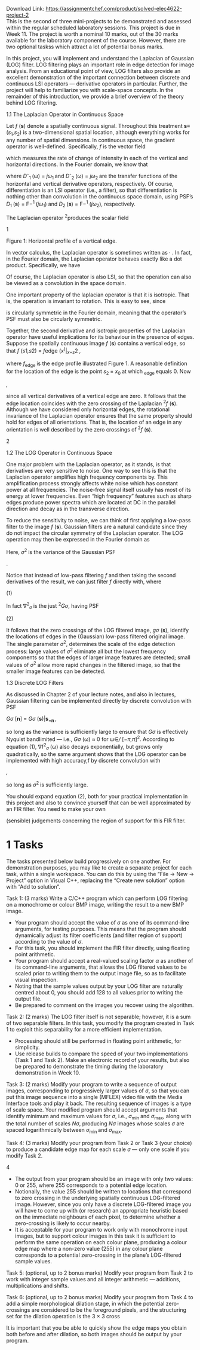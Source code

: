Download Link: https://assignmentchef.com/product/solved-elec4622-project-2
<br>
This is the second of three mini-projects to be demonstrated and assessed within the regular scheduled laboratory sessions. This project is due in Week 11. The project is worth a nominal 10 marks, out of the 30 marks available for the laboratory component of the course. However, there are two optional taskss which attract a lot of potential bonus marks.

In this project, you will implement and understand the Laplacian of Gaussian (LOG) filter. LOG filtering plays an important role in edge detection for image analysis. From an educational point of view, LOG filters also provide an excellent demonstration of the important connection between discrete and continuous LSI operators — derivative operators in particular. Further, the project will help to familiarize you with scale-space concepts. In the remainder of this introduction, we provide a brief overview of the theory behind LOG filtering.

1.1              The Laplacian Operator in Continuous Space

Let <em>f </em>(<strong>s</strong>) denote a spatially continuous signal. Throughout this treatment <strong>s</strong>≡ (<em>s</em><sub>1</sub><em>,s</em><sub>2</sub>) is a two-dimensional spatial location, although everything works for any number of spatial dimensions. In continuous space, the gradient operator is well-defined. Specifically, <em>f </em>is the vector field

which measures the rate of change of intensity in each of the vertical and horizontal directions. In the Fourier domain, we know that

where <em>D</em>ˆ<sub>1 </sub>(ω) = <em>jω</em><sub>1 </sub>and <em>D</em>ˆ<sub>2 </sub>(ω) = <em>jω</em><sub>2 </sub>are the transfer functions of the horizontal and vertical derivative operators, respectively. Of course, differentiation is an LSI operator (i.e., a filter), so that differentiation is nothing other than convolution in the continuous space domain, using PSF’s <em>D</em><sub>1 </sub>(<strong>s</strong>) = F−<sup>1 </sup>(<em>jω</em><sub>1</sub>) and <em>D</em><sub>2 </sub>(<strong>s</strong>) = F−<sup>1 </sup>(<em>jω</em><sub>2</sub>), respectively.

The Laplacian operator         <sup>2</sup>produces the scalar field

1

Figure 1: Horizontal profile of a vertical edge.

In vector calculus, the Laplacian operator is sometimes written as · . In fact, in the Fourier domain, the Laplacian operator behaves exactly like a dot product. Specifically, we have

Of course, the Laplacian operator is also LSI, so that the operation can also be viewed as a convolution in the space domain.

One important property of the laplacian operator is that it is isotropic. That is, the operation is invariant to rotation. This is easy to see, since

is circularly symmetric in the Fourier domain, meaning that the operator’s PSF must also be circularly symmetric.

Together, the second derivative and isotropic properties of the Laplacian operator have useful implications for its behaviour in the presence of edges. Suppose the spatially continuous image <em>f </em>(<strong>s</strong>) contains a vertical edge, so that <em>f </em>(<em>s</em>1<em>,s</em>2) = <em>f</em>edge (<em>x</em><sup>)</sup>|<em><sub>x</sub></em><sub>=<em>s</em></sub>2 <em>,</em>

where <em>f</em><sub>edge </sub>is the edge profile illustrated Figure 1. A reasonable definition for the location of the edge is the point <em>s</em><sub>2 </sub>= <em>x</em><sub>0 </sub>at which <sub>edge </sub>equals 0. Now

<em>,</em>

since all vertical derivatives of a vertical edge are zero. It follows that the edge location coincides with the zero crossing of the Laplacian <sup>2</sup><em>f </em>(<strong>s</strong>). Although we have considered only horizontal edges, the rotational invariance of the Laplacian operator ensures that the same property should hold for edges of all orientations. That is, the location of an edge in any orientation is well described by the zero crossings of <sup>2</sup><em>f </em>(<strong>s</strong>).

2

1.2              The LOG Operator in Continuous Space

One major problem with the Laplacian operator, as it stands, is that derivatives are very sensitive to noise. One way to see this is that the Laplacian operator amplifies high frequency components by. This amplification process strongly affects white noise which has constant power at all frequencies. The noise-free signal itself usually has most of its energy at lower frequencies. Even “high frequency” features such as sharp edges produce power spectra which are located at DC in the parallel direction and decay as  in the transverse direction.

To reduce the sensitivity to noise, we can think of first applying a low-pass filter to the image <em>f </em>(<strong>s</strong>). Gaussian filters are a natural candidate since they do not impact the circular symmetry of the Laplacian operator. The LOG operation may then be expressed in the Fourier domain as

Here, <em>σ</em><sup>2 </sup>is the variance of the Gaussian PSF

.

Notice that instead of low-pass filtering <em>f </em>and then taking the second derivatives of the result, we can just filter <em>f </em>directly with, where

(1)

In fact ∇<sup>2</sup><em><sub>σ </sub></em>is the just              <sup>2</sup><em>G</em><em>σ</em>, having PSF

(2)

It follows that the zero crossings of the LOG filtered image, <em>g</em><em>σ </em>(<strong>s</strong>), identify the locations of edges in the (Gaussian) low-pass filtered original image. The single parameter <em>σ</em><sup>2</sup>, determines the scale of the edge detection process: large values of <em>σ</em><sup>2 </sup>eliminate all but the lowest frequency components so that the edges of larger image features are detected; small values of <em>σ</em><sup>2 </sup>allow more rapid changes in the filtered image, so that the smaller image features can be detected.

1.3          Discrete LOG Filters

As discussed in Chapter 2 of your lecture notes, and also in lectures, Gaussian filtering can be implemented directly by discrete convolution with PSF

<em>G</em><em>σ </em>[<strong>n</strong>] = <em>G</em><em>σ </em>(<strong>s</strong>)|<strong>s</strong><sub>=<strong>n </strong></sub>,

so long as the variance is sufficiently large to ensure that <em>G</em><em>σ </em>is effectively Nyquist bandlimited — i.e., <em>G</em><em>σ </em>(ω) ≈ 0 for ω∈<em>/ </em>[−<em>π,π</em>]<sup>2</sup>. According to equation (1), ∇f<sup>2</sup><em><sub>σ </sub></em>(ω) also decays exponentially, but grows only quadratically, so the same argument shows that the LOG operator can be implemented with high accuracy,f by discrete convolution with

<em>,</em>

so long as <em>σ</em><sup>2 </sup>is sufficiently large.

You should expand equation (2), both for your practical implementation in this project and also to convince yourself that can be well approximated by an FIR filter. You need to make your own

(sensible) judgements concerning the region of support for this FIR filter.

<h1>1           Tasks</h1>

The tasks presented below build progressively on one another. For demonstration purposes, you may like to create a separate project for each task, within a single workspace. You can do this by using the “File → New → Project” option in Visual C++, replacing the “Create new solution” option with “Add to solution”.

Task 1: (3 marks) Write a C/C++ program which can perform LOG filtering on a monochrome or colour BMP image, writing the result to a new BMP image.

<ul>

 <li>Your program should accept the value of <em>σ </em>as one of its command-line arguments, for testing purposes. This means that the program should dynamically adjust its filter coefficients (and filter region of support) according to the value of <em>σ</em>.</li>

 <li>For this task, you should implement the FIR filter directly, using floating point arithmetic.</li>

 <li>Your program should accept a real-valued scaling factor <em>α </em>as another of its command-line arguments, that allows the LOG filtered values to be scaled prior to writing them to the output image file, so as to facilitate visual inspection.</li>

 <li>Noting that the sample values output by your LOG filter are naturally centred about 0, you should add 128 to all values prior to writing the output file.</li>

 <li>Be prepared to comment on the images you recover using the algorithm.</li>

</ul>

Task 2: (2 marks) The LOG filter itself is not separable; however, it is a sum of two separable filters. In this task, you modify the program created in Task 1 to exploit this separability for a more efficient implementation.

<ul>

 <li>Processing should still be performed in floating point arithmetic, for simplicity.</li>

 <li>Use release builds to compare the speed of your two implementations (Task 1 and Task 2). Make an electronic record of your results, but also be prepared to demonstrate the timing during the laboratory demonstration in Week 10.</li>

</ul>

Task 3: (2 marks) Modify your program to write a sequence of output images, corresponding to progressively larger values of <em>σ</em>, so that you can put this image sequence into a single (MFLEX) video file with the Media Interface tools and play it back. The resulting sequence of images is a type of scale space. Your modified program should accept arguments that identify minimum and maximum values for <em>σ</em>, i.e., <em>σ</em><sub>min </sub>and <em>σ</em><sub>max</sub>, along with the total number of scales <em>N</em><em>σ</em>, producing <em>N</em><em>σ </em>images whose scales <em>σ </em>are spaced logarithmically between <em>σ</em><sub>min </sub>and <em>σ</em><sub>max</sub>.

Task 4: (3 marks) Modify your program from Task 2 or Task 3 (your choice) to produce a candidate edge map for each scale <em>σ </em>— only one scale if you modify Task 2.

4

<ul>

 <li>The output from your program should be an image with only two values: 0 or 255, where 255 corresponds to a potential edge location.</li>

 <li>Notionally, the value 255 should be written to locations that correspond to zero crossing in the underlying spatially continuous LOG-filtered image. However, since you only have a discrete LOG-filtered image you will have to come up with (or research) an appropriate heuristic based on the immediate neighbours of each pixel, to determine whether a zero-crossing is likely to occur nearby.</li>

 <li>It is acceptable for your program to work only with monochrome input images, but to support colour images in this task it is sufficient to perform the same operation on each colour plane, producing a colour edge map where a non-zero value (255) in any colour plane corresponds to a potential zero-crossing in the plane’s LOG-filtered sample values.</li>

</ul>

Task 5: (optional, up to 2 bonus marks) Modify your program from Task 2 to work with integer sample values and all integer arithmetic — additions, multiplications and shifts.

Task 6: (optional, up to 2 bonus marks) Modify your program from Task 4 to add a simple morphological dilation stage, in which the potential zero-crossings are considered to be the foreground pixels, and the structuring set for the dilation operation is the 3 × 3 cross

It is important that you be able to quickly show the edge maps you obtain both before and after dilation, so both images should be output by your program.